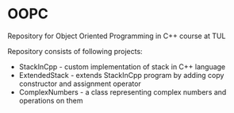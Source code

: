 # OOPC
Repository for Object Oriented Programming in C++ course at TUL

Repository consists of following projects:

- StackInCpp - custom implementation of stack in C++ language
- ExtendedStack - extends StackInCpp program by adding copy constructor and assignment operator
- ComplexNumbers - a class representing complex numbers and operations on them
